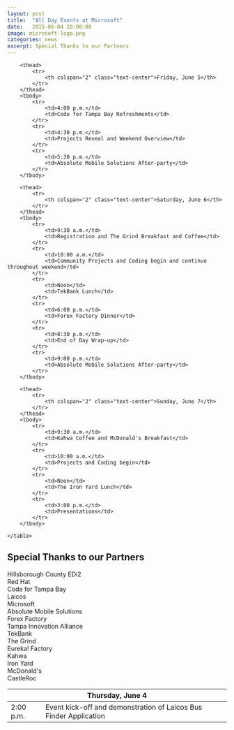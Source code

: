 ```yaml
---
layout: post
title:  "All Day Events at Microsoft"
date:   2015-06-04 10:00:00
image: microsoft-logo.png
categories: news
excerpt: Special Thanks to our Partners
---
```


<div class="table-responsive">
	<table class="table table-condensed table-striped">
		<thead>
			<tr>
				<th colspan="2" class="text-center">Thursday, June 4</th>
			</tr>
		</thead>
		<tbody>
			<tr>
				<td>2:00 p.m.</td>
				<td>Event kick-off and demonstration of Laicos Bus Finder Application</td>
			</tr>
		</tbody>

		<thead>
			<tr>
				<th colspan="2" class="text-center">Friday, June 5</th>
			</tr>
		</thead>
		<tbody>
			<tr>
				<td>4:00 p.m.</td>
				<td>Code for Tampa Bay Refreshments</td>
			</tr>
			<tr>
				<td>4:30 p.m.</td>
				<td>Projects Reveal and Weekend Overview</td>
			</tr>
			<tr>
				<td>5:30 p.m.</td>
				<td>Absolute Mobile Solutions After-party</td>
			</tr>
		</tbody>

		<thead>
			<tr>
				<th colspan="2" class="text-center">Saturday, June 6</th>
			</tr>
		</thead>
		<tbody>
			<tr>
				<td>9:30 a.m.</td>
				<td>Registration and The Grind Breakfast and Coffee</td>
			</tr>
			<tr>
				<td>10:00 a.m.</td>
				<td>Community Projects and Coding begin and continue throughout weekend</td>
			</tr>
			<tr>
				<td>Noon</td>
				<td>TekBank Lunch</td>
			</tr>
			<tr>
				<td>6:00 p.m.</td>
				<td>Forex Factory Dinner</td>
			</tr>
			<tr>
				<td>8:30 p.m.</td>
				<td>End of Day Wrap-up</td>
			</tr>
			<tr>
				<td>9:00 p.m.</td>
				<td>Absolute Mobile Solutions After-party</td>
			</tr>
		</tbody>

		<thead>
			<tr>
				<th colspan="2" class="text-center">Sunday, June 7</th>
			</tr>
		</thead>
		<tbody>
			<tr>
				<td>9:30 a.m.</td>
				<td>Kahwa Coffee and McDonald's Breakfast</td>
			</tr>
			<tr>
				<td>10:00 a.m.</td>
				<td>Projects and Coding begin</td>
			</tr>
			<tr>
				<td>Noon</td>
				<td>The Iron Yard Lunch</td>
			</tr>
			<tr>
				<td>3:00 p.m.</td>
				<td>Presentations</td>
			</tr>
		</tbody>

	</table>
</div>

<h2>Special Thanks to our Partners</h2>

<div class="row">
	<div class="col-sm-6 col-md-4">Hillsborough County EDi2</div>
	<div class="col-sm-6 col-md-4">Red Hat</div>
	<div class="col-sm-6 col-md-4">Code for Tampa Bay</div>
	<div class="col-sm-6 col-md-4">Laicos</div>
	<div class="col-sm-6 col-md-4">Microsoft</div>
	<div class="col-sm-6 col-md-4">Absolute Mobile Solutions</div>
	<div class="col-sm-6 col-md-4">Forex Factory</div>
	<div class="col-sm-6 col-md-4">Tampa Innovation Alliance</div>
	<div class="col-sm-6 col-md-4">TekBank</div>
	<div class="col-sm-6 col-md-4">The Grind</div>
	<div class="col-sm-6 col-md-4">Eureka! Factory</div>
	<div class="col-sm-6 col-md-4">Kahwa</div>
	<div class="col-sm-6 col-md-4">Iron Yard</div>
	<div class="col-sm-6 col-md-4">McDonald's</div>
	<div class="col-sm-6 col-md-4">CastleRoc</div>
</div>